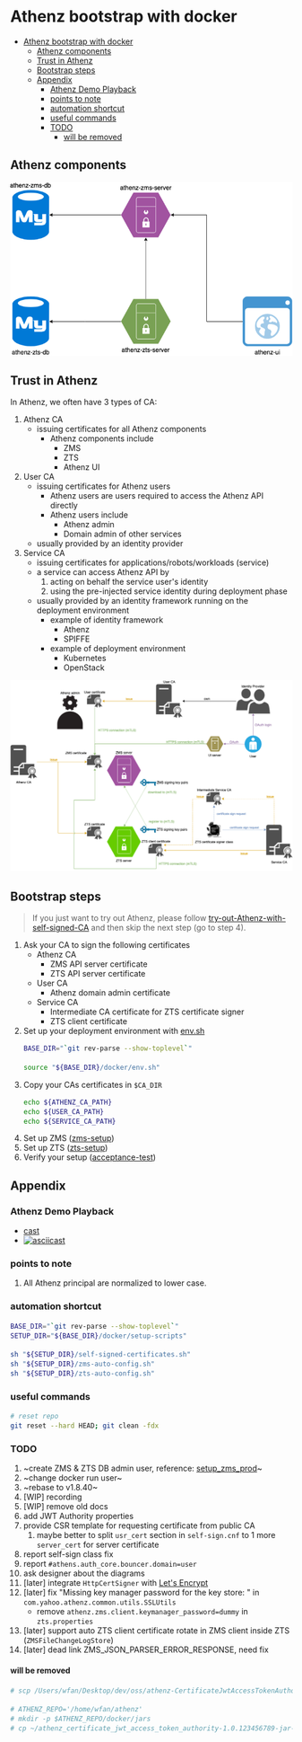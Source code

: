 <a id="markdown-athenz-bootstrap-with-docker" name="athenz-bootstrap-with-docker"></a>
# Athenz bootstrap with docker

<!-- TOC -->

- [Athenz bootstrap with docker](#athenz-bootstrap-with-docker)
    - [Athenz components](#athenz-components)
    - [Trust in Athenz](#trust-in-athenz)
    - [Bootstrap steps](#bootstrap-steps)
    - [Appendix](#appendix)
        - [Athenz Demo Playback](#athenz-demo-playback)
        - [points to note](#points-to-note)
        - [automation shortcut](#automation-shortcut)
        - [useful commands](#useful-commands)
        - [TODO](#todo)
            - [will be removed](#will-be-removed)

<!-- /TOC -->

<a id="markdown-athenz-components" name="athenz-components"></a>
## Athenz components

![Athenz-components](./images/Athenz-components.png)

<a id="markdown-trust-in-athenz" name="trust-in-athenz"></a>
## Trust in Athenz

In Athenz, we often have 3 types of CA:
1. Athenz CA
    - issuing certificates for all Athenz components
        - Athenz components include
            - ZMS
            - ZTS
            - Athenz UI
1. User CA
    - issuing certificates for Athenz users
        - Athenz users are users required to access the Athenz API directly
        - Athenz users include
            - Athenz admin
            - Domain admin of other services
    - usually provided by an identity provider
1. Service CA
    - issuing certificates for applications/robots/workloads (service)
    - a service can access Athenz API by
        1. acting on behalf the service user's identity
        1. using the pre-injected service identity during deployment phase
    - usually provided by an identity framework running on the deployment environment
        - example of identity framework
            - Athenz
            - SPIFFE
        - example of deployment environment
            - Kubernetes
            - OpenStack

![Trust-in-Athenz](./images/Trust-in-Athenz.png)

<a id="markdown-bootstrap-steps" name="bootstrap-steps"></a>
## Bootstrap steps

> If you just want to try out Athenz, please follow [try-out-Athenz-with-self-signed-CA](./try-out-Athenz-with-self-signed-CA.md) and then skip the next step (go to step 4).

1. Ask your CA to sign the following certificates
    - Athenz CA
        - ZMS API server certificate
        - ZTS API server certificate
    - User CA
        - Athenz domain admin certificate
    - Service CA
        - Intermediate CA certificate for ZTS certificate signer
        - ZTS client certificate
1. Set up your deployment environment with [env.sh](../env.sh)
    ```bash
    BASE_DIR="`git rev-parse --show-toplevel`"

    source "${BASE_DIR}/docker/env.sh"
    ```
1. Copy your CAs certificates in `$CA_DIR`
    ```bash
    echo ${ATHENZ_CA_PATH}
    echo ${USER_CA_PATH}
    echo ${SERVICE_CA_PATH}
    ```
1. Set up ZMS ([zms-setup](./zms-setup.md))
1. Set up ZTS ([zts-setup](./zts-setup.md))
1. Verify your setup ([acceptance-test](./acceptance-test.md))

<a id="markdown-appendix" name="appendix"></a>
## Appendix

<a id="markdown-athenz-demo-playback" name="athenz-demo-playback"></a>
### Athenz Demo Playback
- [cast](./cast)
- [![asciicast](https://asciinema.org/a/Q4fxxR6iY88TQCTSpvyYbrCFN.svg)](https://asciinema.org/a/Q4fxxR6iY88TQCTSpvyYbrCFN)

<a id="markdown-points-to-note" name="points-to-note"></a>
### points to note

1. All Athenz principal are normalized to lower case.

<a id="markdown-automation-shortcut" name="automation-shortcut"></a>
### automation shortcut

```bash
BASE_DIR="`git rev-parse --show-toplevel`"
SETUP_DIR="${BASE_DIR}/docker/setup-scripts"

sh "${SETUP_DIR}/self-signed-certificates.sh"
sh "${SETUP_DIR}/zms-auto-config.sh"
sh "${SETUP_DIR}/zts-auto-config.sh"
```

<a id="markdown-useful-commands" name="useful-commands"></a>
### useful commands

```bash
# reset repo
git reset --hard HEAD; git clean -fdx
```

<a id="markdown-todo" name="todo"></a>
### TODO

1. ~create ZMS & ZTS DB admin user, reference: [setup_zms_prod](https://yahoo.github.io/athenz/site/setup_zms_prod/#mysql-server)~
1. ~change docker run user~
1. ~rebase to v1.8.40~
1. [WIP] recording
1. [WIP] remove old docs
1. add JWT Authority properties
1. provide CSR template for requesting certificate from public CA
    1. maybe better to split `usr_cert` section in `self-sign.cnf` to 1 more `server_cert` for server certificate
1. report self-sign class fix
1. report `#athens.auth_core.bouncer.domain=user`
1. ask designer about the diagrams
1. [later] integrate `HttpCertSigner` with [Let's Encrypt](https://letsencrypt.org/)
1. [later] fix "Missing key manager password for the key store: " in `com.yahoo.athenz.common.utils.SSLUtils`
    - remove `athenz.zms.client.keymanager_password=dummy` in `zts.properties`
1. [later] support auto ZTS client certificate rotate in ZMS client inside ZTS (`ZMSFileChangeLogStore`)
1. [later] dead link ZMS_JSON_PARSER_ERROR_RESPONSE, need fix

<a id="markdown-will-be-removed" name="will-be-removed"></a>
#### will be removed
```bash
# scp /Users/wfan/Desktop/dev/oss/athenz-CertificateJwtAccessTokenAuthority/target/athenz_certificate_jwt_access_token_authority-1.0.123456789-jar-with-dependencies.jar garm:/home/wfan

# ATHENZ_REPO='/home/wfan/athenz'
# mkdir -p $ATHENZ_REPO/docker/jars
# cp ~/athenz_certificate_jwt_access_token_authority-1.0.123456789-jar-with-dependencies.jar $ATHENZ_REPO/docker/jars/
```
